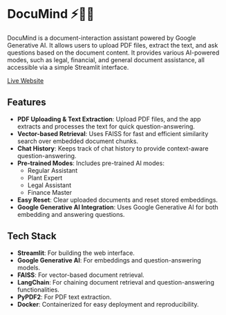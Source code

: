 # DocuMind ⚡📄🤖

DocuMind is a document-interaction assistant powered by Google Generative AI. It allows users to upload PDF files, extract the text, and ask questions based on the document content. It provides various AI-powered modes, such as legal, financial, and general document assistance, all accessible via a simple Streamlit interface.

[Live Website](https://ompatil-genai-rag.streamlit.app/)

## Features

- **PDF Uploading & Text Extraction**: Upload PDF files, and the app extracts and processes the text for quick question-answering.
- **Vector-based Retrieval**: Uses FAISS for fast and efficient similarity search over embedded document chunks.
- **Chat History**: Keeps track of chat history to provide context-aware question-answering.
- **Pre-trained Modes**: Includes pre-trained AI modes:
  - Regular Assistant
  - Plant Expert
  - Legal Assistant
  - Finance Master
- **Easy Reset**: Clear uploaded documents and reset stored embeddings.
- **Google Generative AI Integration**: Uses Google Generative AI for both embedding and answering questions.

## Tech Stack

- **Streamlit**: For building the web interface.
- **Google Generative AI**: For embeddings and question-answering models.
- **FAISS**: For vector-based document retrieval.
- **LangChain**: For chaining document retrieval and question-answering functionalities.
- **PyPDF2**: For PDF text extraction.
- **Docker**: Containerized for easy deployment and reproducibility.


